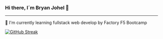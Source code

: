 ### Hi there, I´m Bryan Johel 👋
----
🌱 I'm currently learning fullstack web develop by Factory F5 Bootcamp


[![GitHub Streak](https://streak-stats.demolab.com?user=BryanJPJ&theme=gruvbox&border_radius=3)](https://git.io/streak-stats)

<!--
**BryanJPJ/BryanJPJ** is a ✨ _special_ ✨ repository because its `README.md` (this file) appears on your GitHub profile.

Here are some ideas to get you started:

- 🔭 I’m currently working on ...
- 🌱 I’m currently learning ...
- 👯 I’m looking to collaborate on ...
- 🤔 I’m looking for help with ...
- 💬 Ask me about ...
- 📫 How to reach me: ...
- 😄 Pronouns: ...
- ⚡ Fun fact: ...
-->
